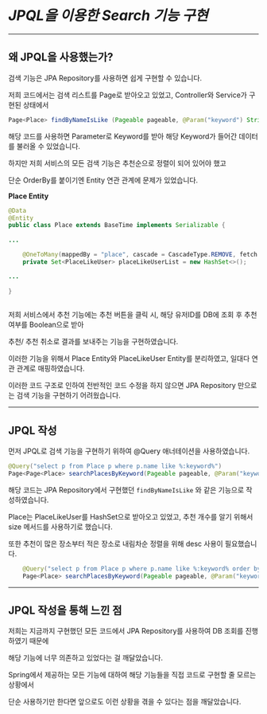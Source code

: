 # *JPQL을 이용한 Search 기능 구현*



------



## 왜 JPQL을 사용했는가?



검색 기능은 JPA Repository를 사용하면 쉽게 구현할 수 있습니다.

저희 코드에서는 검색 리스트를 Page로 받아오고 있었고, Controller와 Service가 구현된 상태에서

```java
Page<Place> findByNameIsLike (Pageable pageable, @Param("keyword") String keyword)
```

해당 코드를 사용하면 Parameter로 Keyword를 받아 해당 Keyword가 들어간 데이터를 불러올 수 있었습니다.

하지만 저희 서비스의 모든 검색 기능은 추천순으로 정렬이 되어 있어야 했고

단순 OrderBy를 붙이기엔 Entity 연관 관계에 문제가 있었습니다.

**Place Entity**

```java
@Data
@Entity
public class Place extends BaseTime implements Serializable {
    
...

    @OneToMany(mappedBy = "place", cascade = CascadeType.REMOVE, fetch = FetchType.EAGER)
    private Set<PlaceLikeUser> placeLikeUserList = new HashSet<>();

...
    
}
    
```



저희 서비스에서 추천 기능에는 추천 버튼을 클릭 시, 해당 유저ID를 DB에 조회 후 추천 여부를 Boolean으로 받아

추천/ 추천 취소로 결과를 보내주는 기능을 구현하였습니다.

이러한 기능을 위해서 Place Entity와 PlaceLikeUser Entity를 분리하였고, 일대다 연관 관계로 매핑하였습니다.

이러한 코드 구조로 인하여 전반적인 코드 수정을 하지 않으면 JPA Repository 만으로는 검색 기능을 구현하기 어려웠습니다.



------



## JPQL 작성



먼저 JPQL로 검색 기능을 구현하기 위하여 @Query 애너테이션을 사용하였습니다.

```java
@Query("select p from Place p where p.name like %:keyword%")
Page<Page<Place> searchPlacesByKeyword(Pageable pageable, @Param("keyword") String keyword);>
```

해당 코드는 JPA Repository에서 구현했던 `findByNameIsLike` 와 같은 기능으로 작성하였습니다.



Place는 PlaceLikeUser를 HashSet으로 받아오고 있었고, 추천 개수를 알기 위해서 size 메서드를 사용하기로 했습니다.

또한 추천이 많은 장소부터 적은 장소로 내림차순 정렬을 위해 desc 사용이 필요했습니다.

```java
    @Query("select p from Place p where p.name like %:keyword% order by p.placeLikeUserList.size desc")
    Page<Place> searchPlacesByKeyword(Pageable pageable, @Param("keyword") String keyword);
```



-------



## JPQL 작성을 통해 느낀 점



저희는 지금까지 구현했던 모든 코드에서 JPA Repository를 사용하여 DB 조회를 진행하였기 때문에

해당 기능에 너무 의존하고 있었다는 걸 깨달았습니다.

Spring에서 제공하는 모든 기능에 대하여 해당 기능들을 직접 코드로 구현할 줄 모르는 상황에서

단순 사용하기만 한다면 앞으로도 이런 상황을 겪을 수 있다는 점을 깨달았습니다.

